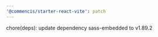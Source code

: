 ```yaml
---
'@commencis/starter-react-vite': patch
---
```


chore(deps): update dependency sass-embedded to v1.89.2
